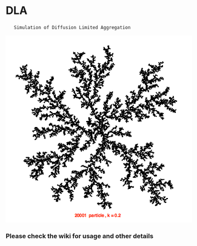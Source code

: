 #        DLA
       Simulation of Diffusion Limited Aggregation
![0.2 stickiness](DLA_simulation.png?raw=true "DLA simulation example")

### Please check the wiki for usage and other details
